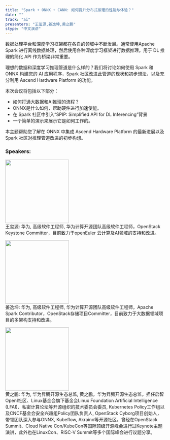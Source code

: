 ```yaml
---
title: "Spark + ONNX + CANN: 如何提升分布式推理的性能与体验？"
date: "" 
track: "ai"
presenters: "王玺源,姜逸坤,黄之鹏"
stype: "中文演讲"
---
```

数据处理平台和深度学习框架都在各自的领域中不断发展。通常使用Apache Spark 进行离线数据处理，然后使用各种深度学习框架进行数据推理。用于 DL 推理的简化 API 作为桥梁非常重要。

理想的数据和深度学习推理管道是什么样的？我们将讨论如何使用 Spark 和 ONNX 构建您的 AI 应用程序，Spark 社区改进此管道的现状和初步想法，以及充分利用 Ascend Hardware Platform 的功能。

本次会议将包括以下部分：
- 如何打通大数据和AI推理的流程？
- ONNX是什么如何，帮助硬件进行加速使能。
- 在 Spark 社区中引入“SPIP: Simplified API for DL Inferencing”背景
- 一个简单的演示来展示它是如何工作的。

本主题帮助您了解在 ONNX 中集成 Ascend Hardware Platform 的最新进展以及 Spark 社区对推理管道改进的初步构想。
 ### Speakers: 
 <img src="images/speaker/1201.png" width="200" /><br>王玺源: 华为, 高级软件工程师, 华为计算开源团队高级软件工程师，OpenStack Keystone Committer，目前致力于openEuler 云计算及AI领域的支持和改进。
 <img src="images/speaker/1201_2.png" width="200" /><br>姜逸坤: 华为, 高级软件工程师, 华为计算开源团队高级软件工程师，Apache Spark Contributor，OpenStack存储项目Committer，目前致力于大数据领域项目的多架构支持和改进。
 <img src="images/speaker/1201_3.png" width="200" /><br>黄之鹏: 华为, 华为昇腾开源生态总监, 黄之鹏，华为昇腾开源生态总监。担任启智OpenI社区、Linux基金会旗下基金会Linux Foundation Artificial Intelligence (LFAI)、私密计算论坛等开源组织的技术委员会委员, Kubernetes Policy工作组以及CNCF基金会安全兴趣组Policy团队负责人, OpenStack Cyborg项目创始人，带领团队深入参与ONNX, Kubeflow, Akraino等开源社区。曾经在OpenStack Summit、Cloud Native Con/KubeCon等国际顶级开源峰会进行过Keynote主题演讲，此外也在LinuxCon、RISC-V Summit等多个国际峰会进行议题分享。
 